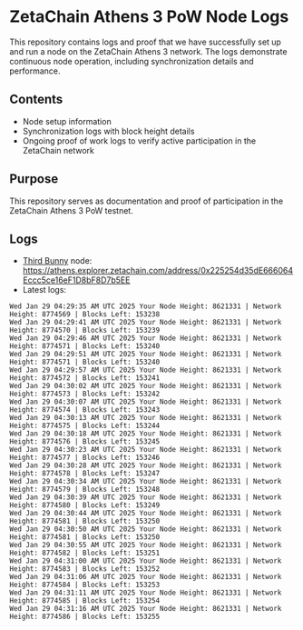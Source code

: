 # ZetaChain Athens 3 PoW Node Logs
This repository contains logs and proof that we have successfully set up and run a node on the ZetaChain Athens 3 network. The logs demonstrate continuous node operation, including synchronization details and performance.

## Contents
- Node setup information
- Synchronization logs with block height details
- Ongoing proof of work logs to verify active participation in the ZetaChain network

## Purpose
This repository serves as documentation and proof of participation in the ZetaChain Athens 3 PoW testnet.

## Logs

- [Third Bunny](https://thirdbunny.xyz/) node: https://athens.explorer.zetachain.com/address/0x225254d35dE666064Eccc5ce16eF1D8bF8D7b5EE
- Latest logs:
```
Wed Jan 29 04:29:35 AM UTC 2025 Your Node Height: 8621331 | Network Height: 8774569 | Blocks Left: 153238
Wed Jan 29 04:29:41 AM UTC 2025 Your Node Height: 8621331 | Network Height: 8774570 | Blocks Left: 153239
Wed Jan 29 04:29:46 AM UTC 2025 Your Node Height: 8621331 | Network Height: 8774571 | Blocks Left: 153240
Wed Jan 29 04:29:51 AM UTC 2025 Your Node Height: 8621331 | Network Height: 8774571 | Blocks Left: 153240
Wed Jan 29 04:29:57 AM UTC 2025 Your Node Height: 8621331 | Network Height: 8774572 | Blocks Left: 153241
Wed Jan 29 04:30:02 AM UTC 2025 Your Node Height: 8621331 | Network Height: 8774573 | Blocks Left: 153242
Wed Jan 29 04:30:07 AM UTC 2025 Your Node Height: 8621331 | Network Height: 8774574 | Blocks Left: 153243
Wed Jan 29 04:30:13 AM UTC 2025 Your Node Height: 8621331 | Network Height: 8774575 | Blocks Left: 153244
Wed Jan 29 04:30:18 AM UTC 2025 Your Node Height: 8621331 | Network Height: 8774576 | Blocks Left: 153245
Wed Jan 29 04:30:23 AM UTC 2025 Your Node Height: 8621331 | Network Height: 8774577 | Blocks Left: 153246
Wed Jan 29 04:30:28 AM UTC 2025 Your Node Height: 8621331 | Network Height: 8774578 | Blocks Left: 153247
Wed Jan 29 04:30:34 AM UTC 2025 Your Node Height: 8621331 | Network Height: 8774579 | Blocks Left: 153248
Wed Jan 29 04:30:39 AM UTC 2025 Your Node Height: 8621331 | Network Height: 8774580 | Blocks Left: 153249
Wed Jan 29 04:30:44 AM UTC 2025 Your Node Height: 8621331 | Network Height: 8774581 | Blocks Left: 153250
Wed Jan 29 04:30:50 AM UTC 2025 Your Node Height: 8621331 | Network Height: 8774581 | Blocks Left: 153250
Wed Jan 29 04:30:55 AM UTC 2025 Your Node Height: 8621331 | Network Height: 8774582 | Blocks Left: 153251
Wed Jan 29 04:31:00 AM UTC 2025 Your Node Height: 8621331 | Network Height: 8774583 | Blocks Left: 153252
Wed Jan 29 04:31:06 AM UTC 2025 Your Node Height: 8621331 | Network Height: 8774584 | Blocks Left: 153253
Wed Jan 29 04:31:11 AM UTC 2025 Your Node Height: 8621331 | Network Height: 8774585 | Blocks Left: 153254
Wed Jan 29 04:31:16 AM UTC 2025 Your Node Height: 8621331 | Network Height: 8774586 | Blocks Left: 153255
```
